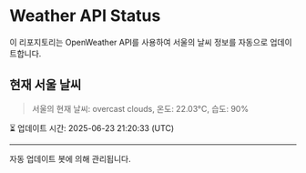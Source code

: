 
# Weather API Status

이 리포지토리는 OpenWeather API를 사용하여 서울의 날씨 정보를 자동으로 업데이트합니다.

## 현재 서울 날씨
> 서울의 현재 날씨: overcast clouds, 온도: 22.03°C, 습도: 90%

⏳ 업데이트 시간: 2025-06-23 21:20:33 (UTC)

---
자동 업데이트 봇에 의해 관리됩니다.
